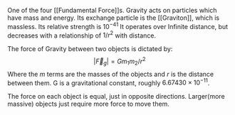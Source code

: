 One of the four [[Fundamental Force]]s.
Gravity acts on particles which have mass and energy.
Its exchange particle is the [[Graviton]], which is massless.
Its relative strength is $10^{-41}$
It operates over Infinite distance, but decreases with a relationship of $1/r^2$ with distance.

The force of Gravity between two objects is dictated by:
$$|\overrightarrow{F}_g|=Gm_1m_2/r^2$$
Where the $m$ terms are the masses of the objects and $r$ is the distance between them. G is a gravitational constant, roughly $6.67430 \times 10^{-11}$.

The force on each object is equal, just in opposite directions. Larger(more massive) objects just require more force to move them.